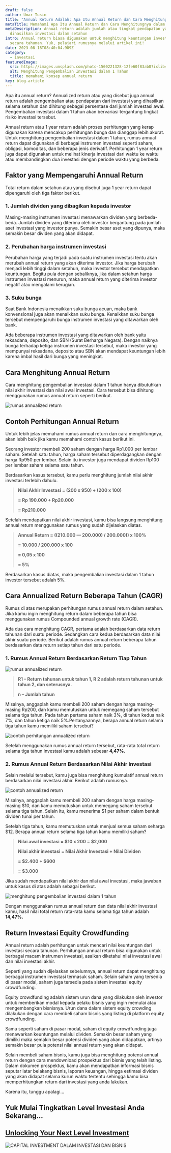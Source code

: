 ```yaml
---
draft: false
author: Umar Tusin
title: "Annual Return Adalah: Apa Itu Annual Return dan Cara Menghitungnya"
metaTitle: Memahami Apa Itu Annual Return dan Cara Menghitungnya dalam Investasi
metaDescription: Annual return adalah jumlah atau tingkat pendapatan yang
  dihasilkan investasi dalam setahun
intro: Annual return biasa digunakan untuk menghitung keuntungan investasi
  secara tahunan. Yuk, pelajari rumusnya melalui artikel ini!
date: 2023-08-18T08:40:04.989Z
category:
  - investasi
featuredImage:
  src: https://images.unsplash.com/photo-1560221328-12fe60f83ab8?ixlib=rb-4.0.3&ixid=MnwxMjA3fDB8MHxwaG90by1wYWdlfHx8fGVufDB8fHx8&auto=format&fit=crop&w=874&q=80
  alt: Menghitung Pengembalian Investasi dalam 1 Tahun
  title: memahami konsep annual return
key: blog-article
---
```

Apa itu annual return? Annualized return atau yang disebut juga annual return adalah pengembalian atau pendapatan dari investasi yang dihasilkan selama setahun dan dihitung sebagai persentase dari jumlah investasi awal. Pengembalian investasi dalam 1 tahun akan bervariasi tergantung tingkat risiko investasi tersebut.

Annual return atau 1 year return adalah proses perhitungan yang kerap digunakan karena mencakup perhitungan bunga dan dianggap lebih akurat. Untuk menghitung pengembalian investasi dalam 1 tahun, rumus annual return dapat digunakan di berbagai instrumen investasi seperti saham, obligasi, komoditas, dan beberapa jenis derivatif. Perhitungan 1 year return juga dapat digunakan untuk melihat kinerja investasi dari waktu ke waktu atau membandingkan dua investasi dengan periode waktu yang berbeda.

## Faktor yang Mempengaruhi Annual Return

Total return dalam setahun atau yang disebut juga 1 year return dapat dipengaruhi oleh tiga faktor berikut.

### 1. Jumlah dividen yang dibagikan kepada investor

Masing-masing instrumen investasi menawarkan dividen yang berbeda-beda. Jumlah dividen yang diterima oleh investor bergantung pada jumlah aset investasi yang investor punya. Semakin besar aset yang dipunya, maka semakin besar dividen yang akan didapat.

### 2. Perubahan harga instrumen investasi 

Perubahan harga yang terjadi pada suatu instrumen investasi tentu akan merubah annual return yang akan diterima investor. Jika harga berubah menjadi lebih tinggi dalam setahun, maka investor tersebut mendapatkan keuntungan. Begitu pula dengan sebaliknya, jika dalam setahun harga instrumen investasi menurun, maka annual return yang diterima investor negatif atau mengalami kerugian.

### 3. Suku bunga

Saat Bank Indonesia menaikkan suku bunga acuan, maka bank konvensional juga akan menaikkan suku bunga. Kenaikkan suku bunga tersebut mempengaruhi bunga instrumen investasi yang ditawarkan oleh bank.

Ada beberapa instrumen investasi yang ditawarkan oleh bank yaitu reksadana, deposito, dan SBN (Surat Berharga Negara). Dengan naiknya bunga terhadap ketiga instrumen investasi tersebut, maka investor yang mempunyai reksadana, deposito atau SBN akan mendapat keuntungan lebih karena imbal hasil dari bunga yang meningkat.

## Cara Menghitung Annual Return

Cara menghitung pengembalian investasi dalam 1 tahun hanya dibutuhkan nilai akhir investasi dan nilai awal investasi. Cara tersebut bisa dihitung menggunakan rumus annual return seperti berikut.

![rumus annualized return](https://cdn.discordapp.com/attachments/977943413909487668/1042973739714891806/annual_return.png "rumus annualized return")

## Contoh Perhitungan Annual Return

Untuk lebih jelas memahami rumus annual return dan cara menghitungnya, akan lebih baik jika kamu memahami contoh kasus berikut ini.

Seorang investor membeli 200 saham dengan harga Rp1.000 per lembar saham. Setelah satu tahun, harga saham tersebut diperdagangkan dengan harga Rp950 per lembar. Selain itu investor juga mendapat dividen Rp100 per lembar saham selama satu tahun.

Berdasarkan kasus tersebut, kamu perlu menghitung jumlah nilai akhir investasi terlebih dahulu.

> **Nilai Akhir Investasi = (200 x 950) + (200 x 100)**
>
> **\= Rp 190.000 + Rp20.000**
>
> **\= Rp210.000**

Setelah mendapatkan nilai akhir investasi, kamu bisa langsung menghitung annual return menggunakan rumus yang sudah dijelaskan diatas.

> **Annual Return = ((210.000 — 200.000) / 200.000)) x 100%**
>
> **\= 10.000 / 200.000 x 100**
>
> **\= 0,05 x 100**
>
> **\= 5%**

Berdasarkan kasus diatas, maka pengembalian investasi dalam 1 tahun investor tersebut adalah 5%.

## Cara Annualized Return Beberapa Tahun (CAGR)

Rumus di atas merupakan perhitungan rumus annual return dalam setahun. Jika kamu ingin menghitung return dalam beberapa tahun bisa menggunakan rumus Compounded annual growth rate (CAGR). 

Ada dua cara menghitung CAGR, pertama adalah berdasarkan data return tahunan dari suatu periode. Sedangkan cara kedua berdasarkan data nilai akhir suatu periode. Berikut adalah rumus annual return beberapa tahun berdasarkan data return setiap tahun dari satu periode.

### 1. Rumus Annual Return Berdasarkan Return Tiap Tahun

![rumus annualized return](https://cdn.discordapp.com/attachments/977943413909487668/1042974569180446770/2.png "rumus annualized return")

> **R1 – Return tahunan untuk tahun 1, R 2 adalah return tahunan untuk tahun 2, dan seterusnya.**
>
> **n – Jumlah tahun**

Misalnya, anggaplah kamu membeli 200 saham dengan harga masing-masing Rp200, dan kamu memutuskan untuk memegang saham tersebut selama tiga tahun. Pada tahun pertama saham naik 3%, di tahun kedua naik 7%, dan tahun ketiga naik 5%.Pertanyaannya, berapa annual return selama tiga tahun kamu memiliki saham tersebut?

![contoh perhitungan annualized return](https://cdn.discordapp.com/attachments/977943413909487668/1042974570166108240/3.png "contoh perhitungan annualized return")

Setelah menggunakan rumus annual return tersebut, rata-rata total return selama tiga tahun investasi kamu adalah sebesar **4,47%.**

### 2. Rumus Annual Return Berdasarkan Nilai Akhir Investasi

Selain melalui tersebut, kamu juga bisa menghitung kumulatif annual return berdasarkan nilai investasi akhir. Berikut adalah rumusnya.

![contoh annualized return](https://cdn.discordapp.com/attachments/977943413909487668/1042974569843134534/4.png "contoh annualized return")

Misalnya, anggaplah kamu membeli 200 saham dengan harga masing-masing $10, dan kamu memutuskan untuk memegang saham tersebut selama tiga tahun. Selain itu, kamu menerima $1 per saham dalam bentuk dividen tunai per tahun.

Setelah tiga tahun, kamu memutuskan untuk menjual semua saham seharga $12. Berapa annual return selama tiga tahun kamu memiliki saham?

> **Nilai awal investasi = $10 x 200 = $2,000**
>
> **Nilai akhir investasi = Nilai Akhir Investasi + Nilai Dividen**
>
> **\= $2.400 + $600**
>
> **\= $3.000**

Jika sudah mendapatkan nilai akhir dan nilai awal investasi, maka jawaban untuk kasus di atas adalah sebagai berikut.

![menghitung pengembalian investasi dalam 1 tahun](https://cdn.discordapp.com/attachments/977943413909487668/1042974569511792660/5.png "menghitung pengembalian investasi dalam 1 tahun")

Dengan menggunakan rumus annual return dan data nilai akhir investasi kamu, hasil nilai total return rata-rata kamu selama tiga tahun adalah **14,47%.**

## Return Investasi Equity Crowdfunding

Annual return adalah perhitungan untuk mencari nilai keuntungan dari investasi secara tahunan. Perhitungan annual return bisa digunakan untuk berbagai macam instrumen investasi, asalkan diketahui nilai investasi awal dan nilai investasi akhir.

Seperti yang sudah dijelaskan sebelumnya, annual return dapat menghitung berbagai instrumen investasi termasuk saham. Selain saham yang tersedia di pasar modal, saham juga tersedia pada sistem investasi equity crowdfunding.

Equity crowdfunding adalah sistem urun dana yang dilakukan oleh investor untuk memberikan modal kepada pelaku bisnis yang ingin memulai atau mengembangkan bisnisnya. Urun dana dalam sistem equity crowding dilakukan dengan cara membeli saham bisnis yang listing di platform equity crowdfunding.

Sama seperti saham di pasar modal, saham di equity crowdfunding juga menawarkan keuntungan melalui dividen. Semakin besar saham yang dimiliki maka semakin besar potensi dividen yang akan didapatkan, artinya semakin besar pula potensi nilai annual return yang akan didapat.

Selain membeli saham bisnis, kamu juga bisa menghitung potensi annual return dengan cara mendownload prospektus dari bisnis yang telah listing. Dalam dokumen prospektus, kamu akan mendapatkan informasi bisnis seputar latar belakang bisnis, laporan keuangan, hingga estimasi dividen yang akan didapat selama kurun waktu tertentu sehingga kamu bisa memperhitungkan return dari investasi yang anda lakukan. 

K﻿arena itu, tunggu apalagi... 

## Y﻿uk Mulai Tingkatkan Level Investasi Anda Sekarang...

## [Unlocking Your Next Level Investment](https://icx.id/?utm_source=content_blog&utm_medium=blog&utm_campaign=blog&utm_id=content_blog&utm_content=blog_content)

![CAPITAL INVESTMENT DALAM INVESTASI DAN BISNIS](https://icx.id/img/snapinsta.app_346119647_1435083573982006_484823168912654359_n_1080-1-.jpg)